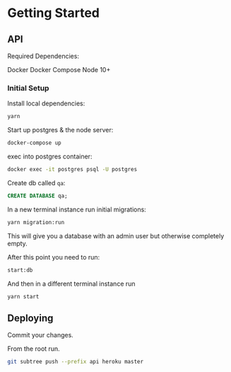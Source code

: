 # Getting Started

## API

Required Dependencies:

Docker
Docker Compose
Node 10+

### Initial Setup

Install local dependencies:

```bash
yarn
```

Start up postgres & the node server:

```bash
docker-compose up
```

exec into postgres container:

```bash
docker exec -it postgres psql -U postgres
```

Create db called `qa`:

```sql
CREATE DATABASE qa;
```

In a new terminal instance run initial migrations:

```bash
yarn migration:run
```

This will give you a database with an admin user but otherwise completely empty.

After this point you need to run:

```bash
start:db
```

And then in a different terminal instance run

```
yarn start
```

## Deploying

Commit your changes.

From the root run.

```bash
git subtree push --prefix api heroku master
```
